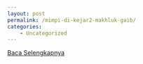 ```yaml
---
layout: post
permalink: /mimpi-di-kejar2-makhluk-gaib/
categories:
    - Uncategorized
---
```


[Baca Selengkapnya](/03)